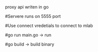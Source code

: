 proxy api writen in go

#Servere runs on 5555 port

#Use connect vredetials to connect to mlab

#go run main.go -> run

#go build -> build binary

